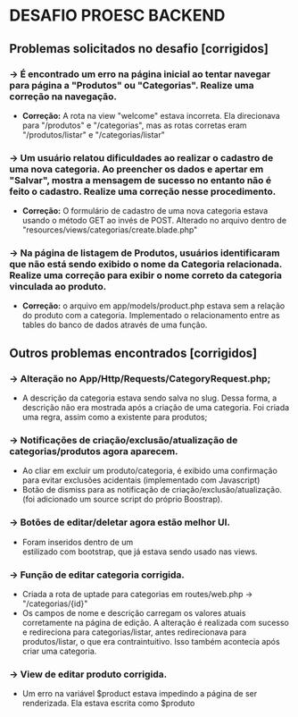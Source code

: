 # DESAFIO PROESC BACKEND

## Problemas solicitados no desafio [corrigidos]

### -> É encontrado um erro na página inicial ao tentar navegar para página a "Produtos" ou "Categorias". Realize uma correção na navegação.

- **Correção:** A rota na view "welcome" estava incorreta. Ela direcionava para "/produtos" e "/categorias", mas as rotas corretas eram "/produtos/listar" e "/categorias/listar"

### -> Um usuário relatou dificuldades ao realizar o cadastro de uma nova categoria. Ao preencher os dados e apertar em "Salvar", mostra a mensagem de sucesso no entanto não é feito o cadastro. Realize uma correção nesse procedimento.

- **Correção:** O formulário de cadastro de uma nova categoria estava usando o método GET ao invés de POST. Alterado no arquivo dentro de "resources/views/categorias/create.blade.php"

### -> Na página de listagem de Produtos, usuários identificaram que não está sendo exibido o nome da Categoria relacionada. Realize uma correção para exibir o nome correto da categoria vinculada ao produto.

- **Correção:** o arquivo em app/models/product.php estava sem a relação do produto com a categoria. Implementado o relacionamento entre as tables do banco de dados através de uma função.

## Outros problemas encontrados [corrigidos]

### -> Alteração no App/Http/Requests/CategoryRequest.php;

- A descrição da categoria estava sendo salva no slug. Dessa forma, a descrição não era mostrada após a criação de uma categoria. Foi criada uma regra, assim como a existente para produtos;

### -> Notificações de criação/exclusão/atualização de categorias/produtos agora aparecem.

- Ao cliar em excluir um produto/categoria, é exibido uma confirmação para evitar exclusões acidentais (implementado com Javascript)
- Botão de dismiss para as notificação de criação/exclusão/atualização. (foi adicionado um source script do próprio Boostrap).

### -> Botões de editar/deletar agora estão melhor UI.

- Foram inseridos dentro de um <div> estilizado com bootstrap, que já estava sendo usado nas views.

### -> Função de editar categoria corrigida.

- Criada a rota de uptade para categorias em routes/web.php -> "/categorias/{id}"
- Os campos de nome e descrição carregam os valores atuais corretamente na página de edição. A alteração é realizada com sucesso e redireciona para categorias/listar, antes redirecionava para produtos/listar, o que era contraintuitivo. Isso também acontecia após criar uma categoria.

### -> View de editar produto corrigida.

- Um erro na variável $product estava impedindo a página de ser renderizada. Ela estava escrita como $produto
